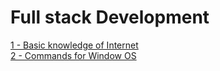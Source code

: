 # Full stack Development


[1 - Basic knowledge of Internet](https://github.com/nazeerahmedofficial/Full_Stack_Development/blob/main/1.Internet/Internet.md) <br />
[2 - Commands for Window OS](https://github.com/nazeerahmedofficial/Full_Stack_Development/blob/main/WindowCommands/Commands.md)
